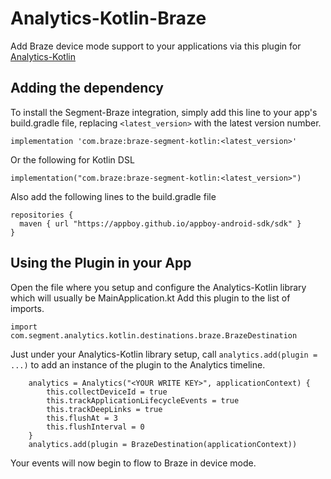 # Analytics-Kotlin-Braze

Add Braze device mode support to your applications via this plugin for
[Analytics-Kotlin](https://github.com/segmentio/analytics-kotlin)

## Adding the dependency

To install the Segment-Braze integration, simply add this line to your app's build.gradle file, replacing
`<latest_version>` with the latest version number.

```
implementation 'com.braze:braze-segment-kotlin:<latest_version>'
```

Or the following for Kotlin DSL

```
implementation("com.braze:braze-segment-kotlin:<latest_version>")
```

Also add the following lines to the build.gradle file

```
repositories {
  maven { url "https://appboy.github.io/appboy-android-sdk/sdk" }
}  
```  

## Using the Plugin in your App

Open the file where you setup and configure the Analytics-Kotlin library
which will usually be MainApplication.kt
Add this plugin to the list of imports.

```
import com.segment.analytics.kotlin.destinations.braze.BrazeDestination
```

Just under your Analytics-Kotlin library setup, call `analytics.add(plugin = ...)`
to add an instance of the plugin to the Analytics timeline.

```
    analytics = Analytics("<YOUR WRITE KEY>", applicationContext) {
        this.collectDeviceId = true
        this.trackApplicationLifecycleEvents = true
        this.trackDeepLinks = true
        this.flushAt = 3
        this.flushInterval = 0
    }
    analytics.add(plugin = BrazeDestination(applicationContext))
```

Your events will now begin to flow to Braze in device mode.
